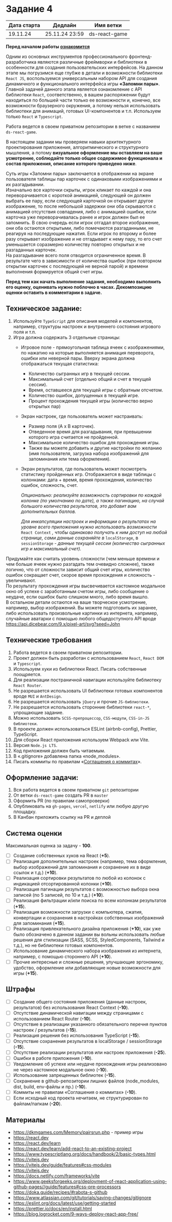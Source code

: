 # Задание 4

| Дата старта | Дедлайн        | Имя ветки     |
| ----------- | -------------- | ------------- |
| 19.11.24    | 25.11.24 23:59 | ds-react-game |

**Перед началом работы [ознакомится](https://github.com/digitalSector47/traineeship-tasks/blob/master/base-rules.md)**

Одним из основных инструментов профессионального фронтенд-разработчика являются различные фреймворки и библиотеки в особенности для создания пользовательских интерфейсов. На данном этапе мы погрузимся еще глубже в детали и возможности библиотеки `React JS`, воспользуемся универсальным набором API для создания динамичного и функционального интерфейса игры **«Запомни пары»**.\
Главной задачей данного этапа является ознакомление с API библиотеки `React`, соответственно, в вашем распоряжении будут находиться по большей части только ее возможности и, конечно, все возможности браузерного окружения, а потому нельзя использовать библиотеки для анимаций, готовых UI-компонентов и т.п. Используем только `React` и `Typescript`.

Работа ведется в своем приватном репозитории в ветке с названием `ds-react-game`.

В настоящем задании мы проверяем навыки архитектурного проектирования приложения, алгоритмического и структурного мышления, а потому **визуальное оформление мы оставляем на ваше усмотрение, соблюдайте только общее содержимое функционала и состав приложения, описание которого приведено ниже**.

Суть игры «Запомни пары» заключается в отображении на экране пользователя таблицы пар карточек с одинаковыми изображениями и их разгадывании.\
Изначально все карточки скрыты, игрок кликает по каждой и она переворачивается с короткой анимацией, следующей он должен выбрать ее пару, если следующей карточкой он открывает другое изображение, то после небольшой задержки они оба скрываются с анимацией отсутствия совпадения, либо с анимацией ошибки, если карточка уже переворачивалась ранее и игрок должен был ее запомнить. В свою очередь если игрок отгадал второе изображение, они оба остаются открытыми, либо помечаются разгаданными, не реагируя на последующие нажатия. Если игрок по второму и более разу открывает изображение и не отгадывает к нему пару, то его счет уменьшается соразмерно количеству повторно открытых и не разгаданных карточек.\
На разгадывание всего поля отводится ограниченное время. В результате чего в зависимости от количества ошибок (при повторном открытии карточек с последующей не верной парой) и времени выполнения формируется общий счет игры.

**Перед тем как начать выполнение задания, необходимо выполнить его оценку, оценивать нужно поблочно в&nbsp;часах. Декомпозицию оценки оставить в комментарии в задаче.**

## Техническое задание:
1. Используйте `TypeScript` для описания моделей и компонентов, например, структуры настроек и внутреннего состояния игрового поля и т.п.
2. Игра должна содержать 3 отдельные страницы:
    *	Игровое поле - прямоугольная таблица ячеек с изображениями, по нажатию на которые выполняется анимация переворота, ошибки или неверной пары.
Вверху экрана должна отображаться текущая статистика:
        + Количество сыгранных игр в текущей сессии.
        + Максимальный счет (отдельно общий и счет в текущей сессии).
        + Время, оставшееся для текущей игры с обратным отсчетом.
        + Количество ошибок, допущенных в текущей игре.
        + Процент прохождения текущей игры (количество верно открытых пар)
     
	*	Экран настроек, где пользователь может настраивать:
		+ Размер поля (A x B карточек).
		+ Отведенное время для разгадывания, при превышении которого игра считается не пройденной.
		+ Максимальное количество ошибок для прохождения игры.
		+ Также вы можете добавить и другие настройки по желанию (имя пользователя, загрузка набора изображений для запоминания или тема оформления).
	
	*	Экран результатов, где пользователь может посмотреть статистику пройденных игр. Отображается в виде таблицы с колонками: дата + время, время прохождения, количество ошибок, сложность, счет.

		*Опционально: реализуйте возможность сортировки по каждой колонке (по умолчанию по дате), а также пагинацию, на случай большого количества результатов, это добавит вам дополнительных баллов.*
  	
  		*Для инкапсуляции настроек и информации о результатах на уровне всего приложения нужно использовать возможности* `React Context` *, чтобы одинаково получать к ним доступ на любой странице, сами данные сохраняйте в* `localStorage`, в `sessionStorage` - *данные текущей сессии (количество сыгранных игр и максимальный счет).*

Придумайте как считать уровень сложности (чем меньше времени и чем больше ячеек нужно разгадать тем очевидно сложнее), также логично, что от сложности зависит общий счет игры, количество ошибок сокращает счет, скорое время прохождения и сложность - увеличивают.\
По результату прохождения игры высвечивается кастомное модальное окно об успехе с заработанным счетом игры, либо сообщение о неудаче, если ошибок было слишком много, либо время вышло.\
В остальном детали остаются на ваше творческое усмотрение, например, выбор изображений. Вы можете подготовить их заранее, либо использовать произвольные картинки из интернета, например, случайные аватарки с помощью любого общедоступного API вроде https://api.dicebear.com/9.x/pixel-art/svg?seed=John

## Технические требования

1. Работа ведется в своем приватном репозитории.
2. Проект должен быть разработан с использованием `React`, `React DOM` и `Typescript`.
3. Используем хуки из библиотеки React. Писать собственные поощряется.
4. Для реализации постраничной навигации используйте библиотеку `React Router`.
5. Не разрешается использовать UI библиотеки готовых компонентов вроде `MUI` и `AntDesign`.
6. Не разрешается использовать `jQuery` и прочие `JS-библиотеки`.
7. Не разрешается использовать сторонние библиотеки `react-*`, упрощающие задание.
8. Можно использовать `SCSS-препроцессор`, `CSS-модули`, `CSS-in-JS библиотеки`.
9. В проекте должен использоваться ESLint (airbnb-config), Prettier, TypeScript.
10. Для сборки React приложения используем Webpack или Vite.
11. Версия `Node.js LTS`.
12. Код приложения должен быть читаемым.
13. В «.gitignore» добавлена папка «node_modules».
14. Писать коммиты по правилам «[Соглашения о коммитах](https://www.conventionalcommits.org/ru/v1.0.0/)».

## Оформление задачи:

1. Вся работа ведется в своем приватном `git` репозитории
2. От ветки `ds-react-game` создать PR в `master`
3. Оформить PR (по правилам самопроверки)
4. Опубликовать на `gh-pages`, `vercel`, `netlify` или любую другую площадку.
5. В Канбан приложить ссылку на PR и деплой

## Система оценки

Максимальная оценка за задачу - **100**.

- [ ] Создание собственных хуков на React (**+5**).
- [ ] Реализация дополнительных настроек (например, тема оформления, выбор изображений для запоминания и сохранение их в виде ссылок и т.д.) (**+10**).
- [ ] Реализация сортировки результатов по любой из колонок с индикацией отсортированной колонки (**+10**).
- [ ] Реализация пагинации результатов с возможностью выбора окна записей (по 5 записей, по 10 и т.д.) (**+10**).
- [ ] Реализация фильтрации и/или поиска по всем колонкам результатов (**+15**).
- [ ] Реализация возможности загрузки с компьютера, сжатия, конвертации и сохранения в настройках собственных изображений для запоминания (**+15**).
- [ ] Реализация привлекательного дизайна приложения (**+10**), как уже было обозначено в данном задании вы вольны использовать любые решения для стилизации (SASS, SCSS, StyledComponents, Tailwind и т.д.), но не библиотеки готовых компонентов.
- [ ] Использование динамического набора изображения из интернета, например, с помощью стороннего API (**+10**).
- [ ] Прочие интересные и сложные решения, улучшающие эргономику, удобство, оформление или добавляющие новые возможности для игры (**+15**).

## Штрафы

- [ ] Создание общего состояния приложения (данные настроек, результатов) без использования React Context (**-10**).
- [ ] Отсутствие динамической навигации между страницами с использованием React Router (**-10**).
- [ ] Отсутствие в реализации указанного обязательного перечня пунктов настроек / результатов (**-15**).
- [ ] Реализация решения без использования TypeScript (**-15**).
- [ ] Отсутствие сохранения результатов в localStorage / sessionStorage (**-15**).
- [ ] Отсутствие реализации результатов или настроек приложения (**-25**).
- [ ] Ошибки в работе приложения (**-10**).
- [ ] Уведомление об успехе или неудаче прохождения игры реализовано не через кастомное модальное окно (**-10**).
- [ ] Использование запрещенных библиотек (**-15**).
- [ ] Сохранение в github-репозитории лишних файлов (node_modules, dist, build, env-файлы и пр.) (**-10**).
- [ ] Коммиты не правилам «Соглашения о коммитах» (**-10**).
- [ ] Если исходный код проекта нечитаем, не структурирован по файлам/папкам (**-20**).

## Материалы

- https://dkmgames.com/Memory/pairsrun.php - пример игры
- https://react.dev
- https://react.dev/learn
- https://react.dev/learn/add-react-to-an-existing-project
- https://www.typescriptlang.org/docs/handbook/2/basic-types.html
- https://vitejs.dev
- https://vitejs.dev/guide/features#css-modules
- https://vitejs.dev
- https://docs.netlify.com/frameworks/vite
- https://www.geeksforgeeks.org/deployment-of-react-application-using-github-pages//guide/features#css-pre-processors
- https://doka.guide/recipes/#rabota-s-github
- https://www.atlassian.com/git/tutorials/saving-changes/gitignore
- https://eslint.org/docs/latest/use/getting-started
- https://prettier.io/docs/en/install.html
- https://blog.logrocket.com/9-ways-deploy-react-app-free/
